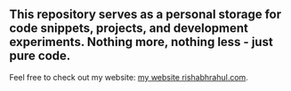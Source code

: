## This repository serves as a personal storage for code snippets, projects, and development experiments. Nothing more, nothing less - just pure code.
Feel free to check out my website: [my website rishabhrahul.com](https://rishabhrahul.com).

